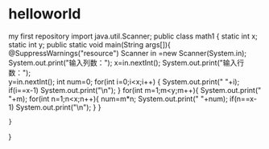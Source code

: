 # helloworld
my first repository
import java.util.Scanner;
public class math1 {
static int x;
static int y;
	public static void main(String args[]){
	@SuppressWarnings("resource")
	Scanner in =new Scanner(System.in);
	    System.out.print("输入列数：");
		x=in.nextInt();
		System.out.print("输入行数：");	
		y=in.nextInt();
		int num=0;
		for(int i=0;i<x;i++)
		{
			System.out.print(" "+i);
			if(i==x-1)
				System.out.print("\n");
		}
		for(int m=1;m<y;m++){
			System.out.print(" "+m);
			for(int n=1;n<x;n++){
				num=m*n;
			System.out.print(" "+num);
			if(n==x-1)
				System.out.print("\n");
			}
		}
	
	}

}

